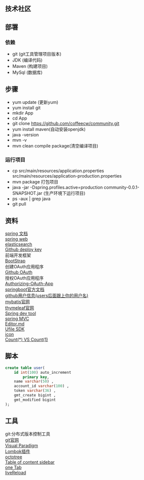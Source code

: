 ##  技术社区   

##  部署
###  依赖   
 
- git  (git工具管理项目版本)
- JDK   (编译代码)
- Maven  (构建项目)
- MySql   (数据库)

##  步骤  

- yum update (更新yum)
- yum install git 
- mkdir App
- cd App
- git clone https://github.com/coffeecw/community.git
- yum install maven(自动安装openjdk)
- java -version 
- mvn -v  
- mvn clean compile package(清空编译项目)  

###  运行项目  

- cp src/main/resources/application.properties src/main/resources/application-production.properties    
- mvn package  打包项目  
- java -jar -Dspring.profiles.active=production community-0.0.1-SNAPSHOT.jar  (生产环境下运行项目)    
- ps -aux | grep java
- git pull



##  资料 
[spring 文档](https://spring.io/guides)  
[spring web](https://spring.io/guides/gs/serving-web-content/)  
[elasticsearch](https://elasticsearch.cn/explore)  
[Github deploy key](https://developer.github.com/v3/guides/managing-deploy-keys/#deploy-keys)  
前端开发框架  
[BootStrap](https://v3.bootcss.com/getting-started/)  
创建OAuth应用程序  
[Github OAuth](https://developer.github.com/apps/building-oauth-apps/creating-an-oauth-app/)  
授权OAuth应用程序  
[Authorizing-OAuth-App](https://developer.github.com/apps/building-oauth-apps/authorizing-oauth-apps/#web-application-flow)  
[springboot官方文档](https://docs.spring.io/spring-boot/docs/2.0.0.RC1/reference/htmlsingle/#boot-features-embedded-database-support)  
[github用户信息(users后面跟上你的用户名)](https://api.github.com/users/)  
[mybatis官网](https://mybatis.org/mybatis-3/)  
[thymeleaf官网](https://www.thymeleaf.org/doc/tutorials/3.0/usingthymeleaf.html#setting-attribute-values)  
[Spring dev tool](https://docs.spring.io/spring-boot/docs/2.0.0.RC1/reference/htmlsingle/#using-boot-devtools)  
[spring MVC](https://docs.spring.io/spring/docs/5.0.3.RELEASE/spring-framework-reference/web.html#mvc-handlermapping-interceptor)  
[Editor.md](http://editor.md.ipandao.com/)  
[Ufile SDK](https://github.com/ucloud/ufile-sdk-java)  
[icon](https://www.iconfont.cn/)  
[Count(*) VS Count(1)](https://mp.weixin.qq.com/s/Rwpke4BHu7Fz7KOpE2d3Lw)

##  脚本 
```sql
create table user(
	id int(100) auto_increment
		primary key,
	name varchar(50) ,
	account_id varchar(100) ,
	token varchar(36) ,
	gmt_create bigint ,
	gmt_modified bigint 
);
```

##  工具 
git:分布式版本控制工具   
[git官网](https://git-scm.com/)    
[Visual Paradigm](https://www.visual-paradigm.com/cn/)   
[Lombok插件](https://projectlombok.org/)    
[octotree](https://www.octotree.io)   
[Table of content sidebar](https://chrome.google.com/webstore/detail/table-of-contents-sidebar/ohohkfheangmbedkgechjkmbepeikkej)   
[one Tab](https://chrome.google.com/webstore/detail/onetab/chphlpgkkbolifaimnlloiipkdnihall)   
[liveReload](https://chrome.google.com/webstore/detail/livereload/jnihajbhpnppcggbcgedagnkighmdlei/related)   
